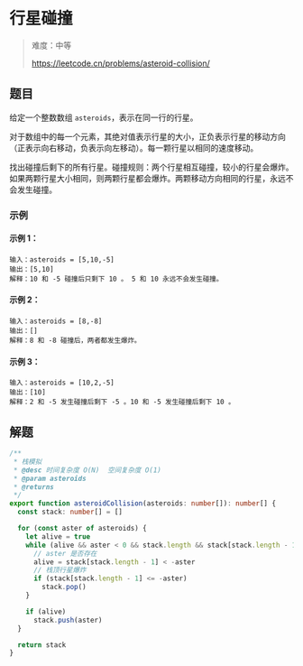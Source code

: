 # 行星碰撞

> 难度：中等
>
> https://leetcode.cn/problems/asteroid-collision/

## 题目

给定一个整数数组 `asteroids`，表示在同一行的行星。

对于数组中的每一个元素，其绝对值表示行星的大小，正负表示行星的移动方向（正表示向右移动，负表示向左移动）。每一颗行星以相同的速度移动。

找出碰撞后剩下的所有行星。碰撞规则：两个行星相互碰撞，较小的行星会爆炸。如果两颗行星大小相同，则两颗行星都会爆炸。两颗移动方向相同的行星，永远不会发生碰撞。

### 示例

#### 示例 1：

```
输入：asteroids = [5,10,-5]
输出：[5,10]
解释：10 和 -5 碰撞后只剩下 10 。 5 和 10 永远不会发生碰撞。
```

#### 示例 2：

```
输入：asteroids = [8,-8]
输出：[]
解释：8 和 -8 碰撞后，两者都发生爆炸。
```

#### 示例 3：

```
输入：asteroids = [10,2,-5]
输出：[10]
解释：2 和 -5 发生碰撞后剩下 -5 。10 和 -5 发生碰撞后剩下 10 。
```

## 解题

```ts 
/**
 * 栈模拟
 * @desc 时间复杂度 O(N)  空间复杂度 O(1)
 * @param asteroids
 * @returns
 */
export function asteroidCollision(asteroids: number[]): number[] {
  const stack: number[] = []

  for (const aster of asteroids) {
    let alive = true
    while (alive && aster < 0 && stack.length && stack[stack.length - 1] > 0) {
      // aster 是否存在
      alive = stack[stack.length - 1] < -aster
      // 栈顶行星爆炸
      if (stack[stack.length - 1] <= -aster)
        stack.pop()
    }

    if (alive)
      stack.push(aster)
  }

  return stack
}
```